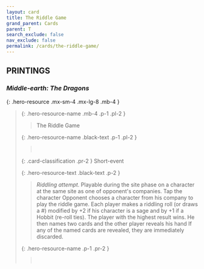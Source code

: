 ```yaml
---
layout: card
title: The Riddle Game
grand_parent: Cards
parent: T
search_exclude: false
nav_exclude: false
permalink: /cards/the-riddle-game/
---
```


## PRINTINGS


### _Middle-earth: The Dragons_

{: .hero-resource .mx-sm-4 .mx-lg-8 .mb-4 }
> {: .hero-resource-name .mb-4 .p-1 .pl-2 }
> > <div class="card-mp"></div>
> > <div class="card-name">The Riddle Game</div>
>
> {: .hero-resource-name .black-text .p-1 .pl-2 }
> > &nbsp;
>
> {: .card-classification .pr-2 }
> Short-event
>
> {: .hero-resource-text .black-text .p-2 }
> > _Riddling attempt._ Playable during the site phase on a character at the same site as one of opponent's companies. Tap the character Opponent chooses a character from his company to play the riddle game. Each player makes a riddling roll (or draws a #) modified by +2 if his character is a sage and by +1 if a Hobbit (re-roll ties). The player with the highest result wins. He then names two cards and the other player reveals his hand If any of the named cards are revealed, they are immediately discarded. 
> 
> {: .hero-resource-name .p-1 .pr-2 }
> > <div class="card-shield"></div>
> > <div class="card-corruption">&nbsp;</div>
